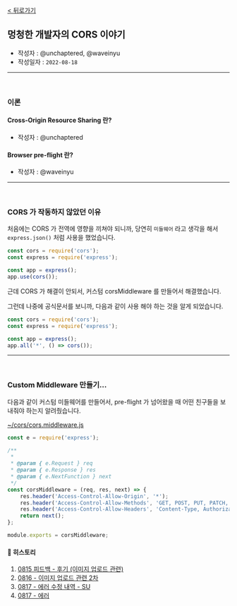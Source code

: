 [< 뒤로가기](../README.md)

## 멍청한 개발자의 CORS 이야기

-   작성자 : @unchaptered, @waveinyu
-   작성일자 : `2022-08-18`

<hr><br>

### 이론

#### Cross-Origin Resource Sharing 란?

-   작성자 : @unchaptered

#### Browser pre-flight 란?

-   작성자 : @waveinyu

<hr><br>

### CORS 가 작동하지 않았던 이유

처음에는 CORS 가 전역에 영향을 끼쳐야 되니까, 당연히 `미들웨어` 라고 생각을 해서 `express.json()` 처럼 사용을 했었습니다.

```javascript
const cors = require('cors');
const express = require('express');

const app = express();
app.use(cors());
```

근데 CORS 가 해결이 안되서, 커스텀 corsMiddleware 를 만들어서 해결했습니다.

그런데 나중에 공식문서를 보니까, 다음과 같이 사용 해야 하는 것을 알게 되었습니다.

```javascript
const cors = require('cors');
const express = require('express');

const app = express();
app.all('*', () => cors());
```

<hr><br>

### Custom Middleware 만들기...

다음과 같이 커스텀 미들웨어를 만들어서, pre-flight 가 넘어왔을 때 어떤 친구들을 보내줘야 하는지 알려줬습니다.

[~/cors/cors.middleware.js](../src/middlewares/cors/cors.middleware.js)

```javascript
const e = require('express');

/**
 *
 * @param { e.Request } req
 * @param { e.Response } res
 * @param { e.NextFunction } next
 */
const corsMiddleware = (req, res, next) => {
    res.header('Access-Control-Allow-Origin', '*');
    res.header('Access-Control-Allow-Methods', 'GET, POST, PUT, PATCH, DELETE');
    res.header('Access-Control-Allow-Headers', 'Content-Type, Authorization');
    return next();
};

module.exports = corsMiddleware;
```

#### 💌 히스토리

1. [0815 피드백 - 후기 (이미지 업로드 관련)](https://www.notion.so/0815-c71b00563c7b4ba58a6af4a71b6b38d8)
2. [0816 - 이미지 업로드 관련 2차](https://www.notion.so/0816-2-7aea26f536aa4c92a953cbdf7092f3fa)
3. [0817 - 에러 수정 내역 - SU](https://www.notion.so/0817-SU-2e783c694dbf4edb85b63b8f2861559a)
4. [0817 - 에러](https://www.notion.so/0817-36f45b42a1aa445e8fcdea9799e7e3da)
